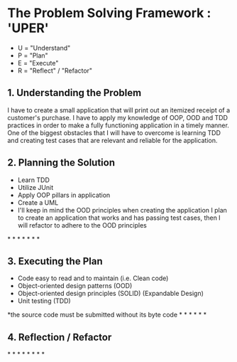 <h1>The Problem Solving Framework : 'UPER'</h1>

* U = "Understand"
* P = "Plan"
* E = "Execute"
* R = "Reflect" / "Refactor"

<h2>1. Understanding the Problem</h2>
<p>I have to create a small application that will 
print out an itemized receipt of a customer's purchase. 
I have to apply my knowledge of OOP, OOD and TDD practices
in order to make a fully functioning application in a timely
manner. One of the biggest obstacles that I will have to overcome
is learning TDD and creating test cases that are relevant and 
reliable for the application. </p>
 
<h2>
    2. Planning the Solution
</h2>
<ul>
    <li>Learn TDD</li>
    <li>Utilize JUnit</li>
    <li>Apply OOP pillars in application</li>
    <li>Create a UML</li>
    <li>I'll keep in mind the OOD principles when creating the application
        I plan to create an application that works and has passing test cases,
        then I will refactor to adhere to the OOD principles
    </li>
</ul>
*
*
*
*
*
*
*
<h2>
    3. Executing the Plan
</h2>
<ul>
    <li>Code easy to read and to maintain (i.e. Clean code)</li>
    <li>Object-oriented design patterns (OOD)</li>
    <li>Object-oriented design principles (SOLID) (Expandable Design)</li>
    <li>Unit testing (TDD)</li>
</ul>
*the source code must be submitted without its byte code
*
*
*
*
*
*
<h2>
    4. Reflection / Refactor
</h2>
*
*
*
*
*
*
*
*
